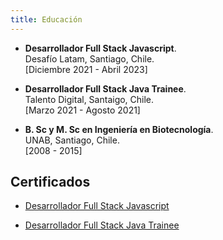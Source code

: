 ```yaml
---
title: Educación
---
```


- **Desarrollador Full Stack Javascript**.</br> Desafío Latam, Santiago, Chile.</br>
  [Diciembre 2021 - Abril 2023]

- **Desarrollador Full Stack Java Trainee**.</br>
  Talento Digital, Santaigo, Chile.</br>
  [Marzo 2021 - Agosto 2021]

- **B. Sc y M. Sc en Ingeniería en Biotecnología**.</br> UNAB, Santiago, Chile.</br>
  [2008 - 2015]

## Certificados

- [<span id="link">Desarrollador Full Stack Javascript</span>](./javascript.png)

- [<span id="link">Desarrollador Full Stack Java Trainee</span>](./java-trainee.pdf)
